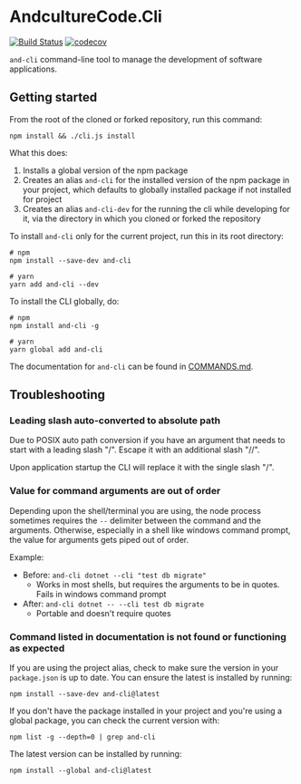# AndcultureCode.Cli
[![Build Status](https://travis-ci.org/AndcultureCode/AndcultureCode.Cli.svg?branch=master)](https://travis-ci.org/AndcultureCode/AndcultureCode.Cli)
[![codecov](https://codecov.io/gh/AndcultureCode/AndcultureCode.Cli/branch/master/graph/badge.svg)](https://codecov.io/gh/AndcultureCode/AndcultureCode.Cli)

`and-cli` command-line tool to manage the development of software applications.

## Getting started
From the root of the cloned or forked repository, run this command:
```
npm install && ./cli.js install
```

What this does:
1. Installs a global version of the npm package
2. Creates an alias `and-cli` for the installed version of the npm package in your project, which defaults to globally installed package if not installed for project
3. Creates an alias `and-cli-dev` for the running the cli while developing for it, via the directory in which you cloned or forked the repository


To install `and-cli` only for the current project, run this in its root directory:
```
# npm
npm install --save-dev and-cli

# yarn
yarn add and-cli --dev
```
To install the CLI globally, do:
```
# npm
npm install and-cli -g

# yarn
yarn global add and-cli
```
The documentation for `and-cli` can be found in [COMMANDS.md](./COMMANDS.md).


## Troubleshooting

### Leading slash auto-converted to absolute path
Due to POSIX auto path conversion if you have an argument that needs to start with a leading slash "/". Escape it with an additional slash "//".

Upon application startup the CLI will replace it with the single slash "/".

### Value for command arguments are out of order
Depending upon the shell/terminal you are using, the node process sometimes requires the `--` delimiter between the command and the arguments. Otherwise, especially in a shell like windows command prompt, the value for arguments gets piped out of order.

Example:
* Before: `and-cli dotnet --cli "test db migrate"`
    * Works in most shells, but requires the arguments to be in quotes. Fails in windows command prompt
* After: `and-cli dotnet -- --cli test db migrate`
    * Portable and doesn't require quotes

### Command listed in documentation is not found or functioning as expected
If you are using the project alias, check to make sure the version in your `package.json` is up to date. You can ensure the latest is installed by running:
```
npm install --save-dev and-cli@latest
```

If you don't have the package installed in your project and you're using a global package, you can check the current version with:
```
npm list -g --depth=0 | grep and-cli
```

The latest version can be installed by running:
```
npm install --global and-cli@latest
```

